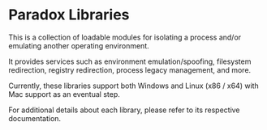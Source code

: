 # Paradox Libraries

This is a collection of loadable modules for isolating a process and/or emulating another operating environment.

It provides services such as environment emulation/spoofing, filesystem redirection, registry redirection, process legacy management, and more.

Currently, these libraries support both Windows and Linux (x86 / x64) with Mac support as an eventual step.

For additional details about each library, please refer to its respective documentation.
